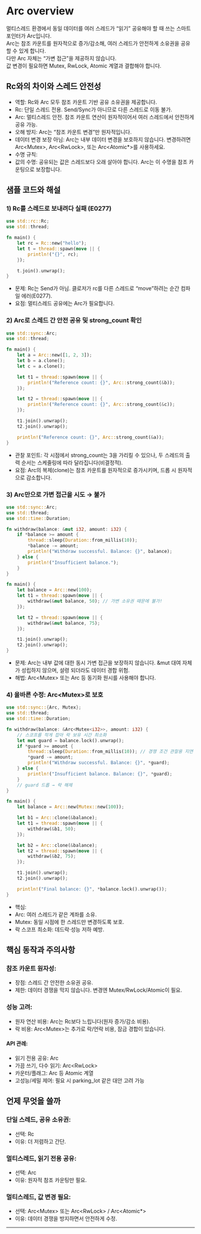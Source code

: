 # Arc overview
멀티스레드 환경에서 동일 데이터를 여러 스레드가 “읽기” 공유해야 할 때 쓰는 스마트 포인터가 Arc입니다.  
Arc는 참조 카운트를 원자적으로 증가/감소해, 여러 스레드가 안전하게 소유권을 공유할 수 있게 합니다.  
다만 Arc 자체는 “가변 접근”을 제공하지 않습니다.  
값 변경이 필요하면 Mutex, RwLock, Atomic 계열과 결합해야 합니다.

## Rc와의 차이와 스레드 안전성
- 역할: Rc와 Arc 모두 참조 카운트 기반 공유 소유권을 제공합니다.
- Rc: 단일 스레드 전용. Send/Sync가 아니므로 다른 스레드로 이동 불가.
- Arc: 멀티스레드 안전. 참조 카운트 연산이 원자적이어서 여러 스레드에서 안전하게 공유 가능.
- 오해 방지: Arc는 “참조 카운트 변경”만 원자적입니다.
- 데이터 변경 보장 아님: Arc는 내부 데이터 변경을 보호하지 않습니다. 변경하려면 Arc<Mutex<T>>, Arc<RwLock<T>>, 또는 Arc<Atomic*>를 사용하세요.
- 수명 규칙:
- 값의 수명: 공유되는 값은 스레드보다 오래 살아야 합니다. Arc는 이 수명을 참조 카운팅으로 보장합니다.

## 샘플 코드와 해설
### 1) Rc를 스레드로 보내려다 실패 (E0277)
```rust
use std::rc::Rc;
use std::thread;

fn main() {
    let rc = Rc::new("hello");
    let t = thread::spawn(move || {
        println!("{}", rc);
    });

    t.join().unwrap();
}
```

- 문제: Rc<T>는 Send가 아님. 클로저가 rc를 다른 스레드로 “move”하려는 순간 컴파일 에러(E0277).
- 요점: 멀티스레드 공유에는 Arc가 필요합니다.

### 2) Arc로 스레드 간 안전 공유 및 strong_count 확인
```rust
use std::sync::Arc;
use std::thread;

fn main() {
    let a = Arc::new([1, 2, 3]);
    let b = a.clone();
    let c = a.clone();

    let t1 = thread::spawn(move || {
        println!("Reference count: {}", Arc::strong_count(&b));
    });

    let t2 = thread::spawn(move || {
        println!("Reference count: {}", Arc::strong_count(&c));
    });

    t1.join().unwrap();
    t2.join().unwrap();

    println!("Reference count: {}", Arc::strong_count(&a));
}
```

- 관찰 포인트: 각 시점에서 strong_count는 3을 가리킬 수 있으나, 두 스레드의 출력 순서는 스케줄링에 따라 달라집니다(비결정적).
- 요점: Arc의 복제(clone)는 참조 카운트를 원자적으로 증가시키며, 드롭 시 원자적으로 감소합니다.

### 3) Arc만으로 가변 접근을 시도 → 불가
```rust
use std::sync::Arc;
use std::thread;
use std::time::Duration;

fn withdraw(balance: &mut i32, amount: i32) {
    if *balance >= amount {
        thread::sleep(Duration::from_millis(10));
        *balance -= amount;
        println!("Withdraw successful. Balance: {}", balance);
    } else {
        println!("Insufficient balance.");
    }
}

fn main() {
    let balance = Arc::new(100);
    let t1 = thread::spawn(move || {
        withdraw(&mut balance, 50); // 가변 소유권 때문에 불가!
    });

    let t2 = thread::spawn(move || {
        withdraw(&mut balance, 75);
    });

    t1.join().unwrap();
    t2.join().unwrap();
}
```

- 문제: Arc<i32>는 내부 값에 대한 동시 가변 접근을 보장하지 않습니다. &mut 대여 자체가 성립하지 않으며, 설령 되더라도 데이터 경합 위험.
- 해법: Arc<Mutex<i32>> 또는 Arc<AtomicI32> 등 동기화 원시를 사용해야 합니다.
### 4) 올바른 수정: Arc<Mutex<T>>로 보호
```rust
use std::sync::{Arc, Mutex};
use std::thread;
use std::time::Duration;

fn withdraw(balance: &Arc<Mutex<i32>>, amount: i32) {
    // 스코프를 작게 잡아 락 보유 시간 최소화
    let mut guard = balance.lock().unwrap();
    if *guard >= amount {
        thread::sleep(Duration::from_millis(10)); // 경쟁 조건 관찰용 지연
        *guard -= amount;
        println!("Withdraw successful. Balance: {}", *guard);
    } else {
        println!("Insufficient balance. Balance: {}", *guard);
    }
    // guard 드롭 → 락 해제
}

fn main() {
    let balance = Arc::new(Mutex::new(100));

    let b1 = Arc::clone(&balance);
    let t1 = thread::spawn(move || {
        withdraw(&b1, 50);
    });

    let b2 = Arc::clone(&balance);
    let t2 = thread::spawn(move || {
        withdraw(&b2, 75);
    });

    t1.join().unwrap();
    t2.join().unwrap();

    println!("Final balance: {}", *balance.lock().unwrap());
}
```

- 핵심:
- Arc: 여러 스레드가 같은 계좌를 소유.
- Mutex: 동일 시점에 한 스레드만 변경하도록 보호.
- 락 스코프 최소화: 데드락·성능 저하 예방.

## 핵심 동작과 주의사항
### 참조 카운트 원자성:
- 장점: 스레드 간 안전한 소유권 공유.
- 제한: 데이터 경쟁을 막지 않습니다. 변경엔 Mutex/RwLock/Atomic이 필요.
  
### 성능 고려:
- 원자 연산 비용: Arc는 Rc보다 느립니다(원자 증가/감소 비용).
- 락 비용: Arc<Mutex<T>>는 추가로 락/언락 비용, 잠금 경합이 있습니다.

#### API 관례:
- 읽기 전용 공유: Arc<T>
- 가끔 쓰기, 다수 읽기: Arc<RwLock<T>>
- 카운터/플래그: Arc<AtomicUsize> 등 Atomic 계열
- 고성능/세밀 제어: 필요 시 parking_lot 같은 대안 고려 가능

## 언제 무엇을 쓸까
### 단일 스레드, 공유 소유권:
- 선택: Rc<T>
- 이유: 더 저렴하고 간단.

### 멀티스레드, 읽기 전용 공유:
- 선택: Arc<T>
- 이유: 원자적 참조 카운팅만 필요.

### 멀티스레드, 값 변경 필요:
- 선택: Arc<Mutex<T>> 또는 Arc<RwLock<T>> / Arc<Atomic*>
- 이유: 데이터 경쟁을 방지하면서 안전하게 수정.

---
